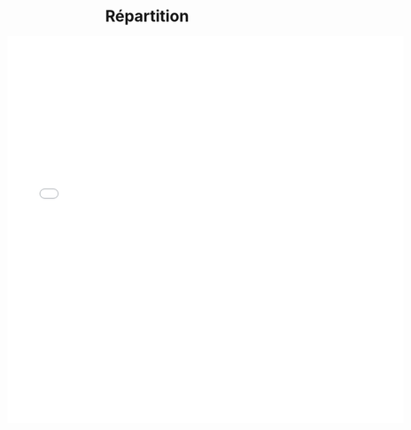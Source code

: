 # <center><div class = "titre16">Répartition</div></center>

<center>
<embed src=fichiers/répartition.pdf width=715 height=700 type='application/pdf'/>
</center>